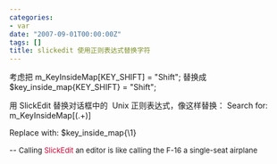 ```yaml
---
categories:
- var
date: "2007-09-01T00:00:00Z"
tags: []
title: slickedit 使用正则表达式替换字符
---
```


考虑把
m_KeyInsideMap[KEY_SHIFT] = "Shift";
替换成
$key_inside_map{KEY_SHIFT} = "Shift";

用 SlickEdit 替换对话框中的&nbsp; Unix 正则表达式，像这样替换：
Search for:
m_KeyInsideMap\[(.+)\]

Replace with: 
 $key_inside_map{\1}

--
<font size="-1">Calling <font color="#cc0033"><span id="st" name="st" class="st">SlickEdit</span></font> an editor is like calling the F-16 a single-seat airplane</font>
